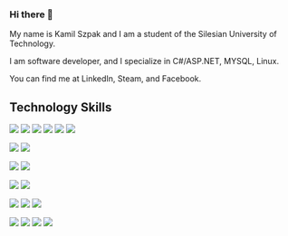 ### Hi there 👋
My name is Kamil Szpak and I am a student of the Silesian University of Technology. 

I am software developer, and I specialize in C#/ASP.NET, MYSQL, Linux.

You can find me at LinkedIn, Steam, and Facebook.


## Technology Skills

![](https://img.shields.io/badge/CODE-C%23%20/.NET-informational?style=flat&logo=.NET&logoColor=white&color=ff9933)
![](https://img.shields.io/badge/CODE-Java-informational?style=flat&logo=Java&logoColor=white&color=ff9933)
![](https://img.shields.io/badge/CODE-Python-informational?style=flat&logo=Python&logoColor=white&color=ff9933)
![](https://img.shields.io/badge/CODE-HTML+CSS-informational?style=flat&logo=HTML5&logoColor=white&color=ff9933)
![](https://img.shields.io/badge/CODE-JavaScript-informational?style=flat&logo=JavaScript&logoColor=white&color=ff9933)
![](https://img.shields.io/badge/CODE-React.js-informational?style=flat&logo=REACT&logoColor=white&color=ff9933)

![](https://img.shields.io/badge/DB-MYSQL-informational?style=flat&logo=mysql&logoColor=white&color=ff9933)
![](https://img.shields.io/badge/DB-MS%20SQL-informational?style=flat&logo=Microsoft%20SQL%20Server&logoColor=white&color=ff9933)

![](https://img.shields.io/badge/IDE-VisualStudio-informational?style=flat&logo=Visual%20Studio&logoColor=white&color=ff5050)
![](https://img.shields.io/badge/Editor-VisualStudio%20Code-informational?style=flat&logo=Visual%20Studio%20Code&logoColor=white&color=ff5050)

![](https://img.shields.io/badge/OS-Linux-informational?style=flat&logo=Linux&logoColor=white&color=5bbcea)
![](https://img.shields.io/badge/OS-Windows-informational?style=flat&logo=Windows&logoColor=white&color=5bbcea)

![](https://img.shields.io/badge/VM-Proxmox-informational?style=flat&logo=Proxmox&logoColor=white&color=2bbc8a)
![](https://img.shields.io/badge/Cloud-Amazon%20AWS-informational?style=flat&logo=Amazon%20AWS&logoColor=white&color=2bbc8a)
![](https://img.shields.io/badge/Cloud-MS%20Azure-informational?style=flat&logo=Microsoft%20Azure&logoColor=white&color=2bbc8a)

![](https://img.shields.io/badge/Tools-RabbitMQ-informational?style=flat&logo=RabbitMQ&logoColor=white&color=11aa9d)
![](https://img.shields.io/badge/Tools-GIT-informational?style=flat&logo=Git&logoColor=white&color=11aa9d)
![](https://img.shields.io/badge/Tools-JIRA-informational?style=flat&logo=Jira&logoColor=white&color=11aa9d)
![](https://img.shields.io/badge/Tools-Trello-informational?style=flat&logo=Trello&logoColor=white&color=11aa9d)
